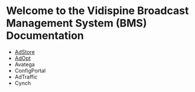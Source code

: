 # Welcome to the Vidispine Broadcast Management System (BMS) Documentation

* [AdStore](http://127.0.0.1:8000/AdStore_Documentation/)
* [AdOpt](http://127.0.0.1:8000/AdOpt_Documentation/)
* Avatega
* ConfigPortal
* AdTraffic
* Cynch
